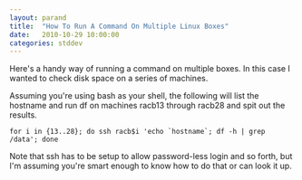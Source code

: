 ```yaml
---
layout: parand
title:  "How To Run A Command On Multiple Linux Boxes"
date:   2010-10-29 10:00:00
categories: stddev
---
```

Here's a handy way of running a command on multiple boxes. In this case I wanted to check disk space on a series of machines.

Assuming you're using bash as your shell, the following will list the hostname and run df on machines racb13 through racb28 and spit out the results.
    
    
    for i in {13..28}; do ssh racb$i 'echo `hostname`; df -h | grep /data'; done
    
    
    
    

Note that ssh has to be setup to allow password-less login and so forth, but I'm assuming you're smart enough to know how to do that or can look it up.
